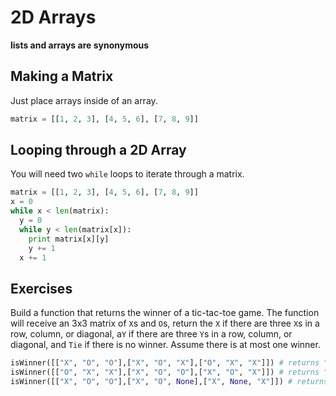 # 2D Arrays
**lists and arrays are synonymous**

## Making a Matrix
Just place arrays inside of an array.
```python
matrix = [[1, 2, 3], [4, 5, 6], [7, 8, 9]]
```

## Looping through a 2D Array
You will need two `while` loops to iterate through a matrix.
```python
matrix = [[1, 2, 3], [4, 5, 6], [7, 8, 9]]
x = 0
while x < len(matrix):
  y = 0
  while y < len(matrix[x]):
    print matrix[x][y]
    y += 1
  x += 1
```

## Exercises
Build a function that returns the winner of a tic-tac-toe game. The function will receive an 3x3 matrix of `X`s and `O`s, return the `X` if there are three `X`s in a row, column, or diagonal, a`Y` if there are three `Y`s in a row, column, or diagonal, and `Tie` if there is no winner. Assume there is at most one winner.
```python
isWinner([["X", "O", "O"],["X", "O", "X"],["O", "X", "X"]]) # returns "O"
isWinner([["O", "X", "X"],["X", "O", "O"],["X", "O", "X"]]) # returns "Tie"
isWinner([["X", "O", "O"],["X", "O", None],["X", None, "X"]]) # returns "X"
```
